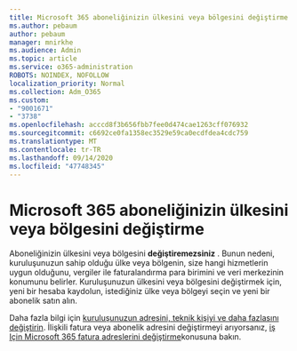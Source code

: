```yaml
---
title: Microsoft 365 aboneliğinizin ülkesini veya bölgesini değiştirme
ms.author: pebaum
author: pebaum
manager: mnirkhe
ms.audience: Admin
ms.topic: article
ms.service: o365-administration
ROBOTS: NOINDEX, NOFOLLOW
localization_priority: Normal
ms.collection: Adm_O365
ms.custom:
- "9001671"
- "3738"
ms.openlocfilehash: acccd8f3b656fbb7fee0d474cae1263cff076932
ms.sourcegitcommit: c6692ce0fa1358ec3529e59ca0ecdfdea4cdc759
ms.translationtype: MT
ms.contentlocale: tr-TR
ms.lasthandoff: 09/14/2020
ms.locfileid: "47748345"
---
```

# <a name="change-the-country-or-region-for-your-microsoft-365-subscription"></a>Microsoft 365 aboneliğinizin ülkesini veya bölgesini değiştirme

Aboneliğinizin ülkesini veya bölgesini **değiştiremezsiniz** . Bunun nedeni, kuruluşunuzun sahip olduğu ülke veya bölgenin, size hangi hizmetlerin uygun olduğunu, vergiler ile faturalandırma para birimini ve veri merkezinin konumunu belirler. Kuruluşunuzun ülkesini veya bölgesini değiştirmek için, yeni bir hesaba kaydolun, istediğiniz ülke veya bölgeyi seçin ve yeni bir abonelik satın alın.

Daha fazla bilgi için [kuruluşunuzun adresini, teknik kişiyi ve daha fazlasını değiştirin](https://docs.microsoft.com/microsoft-365/admin/manage/change-address-contact-and-more?view=o365-worldwide). İlişkili fatura veya abonelik adresini değiştirmeyi arıyorsanız, [iş Için Microsoft 365 fatura adreslerini değiştirme](https://docs.microsoft.com/microsoft-365/commerce/billing-and-payments/change-your-billing-addresses?view=o365-worldwide)konusuna bakın. 
